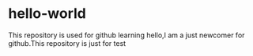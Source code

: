 # hello-world
This repository is used for github learning
hello,I am a just newcomer for github.This repository is just for test
